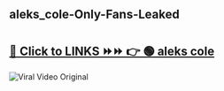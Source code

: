 
 ## aleks_cole-Only-Fans-Leaked

# <h2><a href="https://clipsfans.com/aleks_cole&ref=git">🔗 Click to LINKS ⏩⏩ 👉 🟢 aleks cole </a></h2>

<a href="https://clipsfans.com/aleks_cole&ref=git" rel="nofollow" data-target="animated-image.originalLink"><img src="https://i.ibb.co.com/xMMVF88/686577567.gif" alt="Viral Video Original" style="max-width: 100%; display: inline-block;" data-target="animated-image.originalImage"></a>
